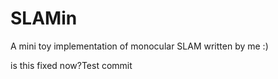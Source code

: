 # SLAMin
A mini toy implementation of monocular SLAM written by me :)

is this fixed now?Test commit 
